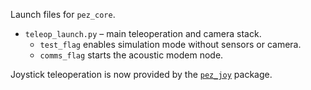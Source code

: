 Launch files for `pez_core`.

- `teleop_launch.py` – main teleoperation and camera stack.
  - `test_flag` enables simulation mode without sensors or camera.
  - `comms_flag` starts the acoustic modem node.

Joystick teleoperation is now provided by the [`pez_joy`](../../pez_joy) package.
